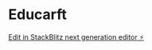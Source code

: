 # Educarft

[Edit in StackBlitz next generation editor ⚡️](https://stackblitz.com/~/github.com/Winshow-web/Educarft)